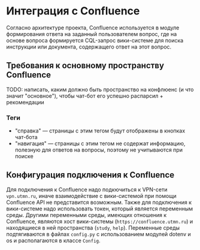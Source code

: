 # Интеграция с Confluence

Согласно архитектуре проекта, Confluence используется в модуле формирования ответа на заданный пользователем вопрос, где на основе вопроса формируется CQL-запрос вики-системе для поиска инструкции или документа, содержащего ответ на этот вопрос.

## Требования к основному пространству Confluence

TODO: написать, каким должно быть пространство на конфлюенс (и что значит "основное"), чтобы чат-бот его успешно распарсил + рекомендации

### Теги
 * "справка" — страницы с этим тегом будут отображены в кнопках чат-бота
 * "навигация" — страницы с этим тегом не содержат информацию, полезную для ответов на вопросы, поэтому не учитываются при поиске

## Конфигурация подключения к Confluence
Для подключения к Confluence надо подкючиться к VPN-сети `vpn.utmn.ru`, иначе взаимодействие с вики-системой при помощи Confluence API не представится возможным. Также для подключения к вики-системе надо использовать токен, который является переменным среды. Другими переменными среды, имеющих отношения к Confluence, являются хост вики-системы (`https://confluence.utmn.ru`) и находящиеся в ней пространства (`study`, `help`). Переменные среды подтягиваются в файлах `config.py` с использованием модулей dotenv и os и располагаются в классе `Config`.
